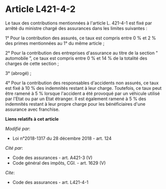 # Article L421-4-2

Le taux des contributions mentionnées à l'article L. 421-4-1 est fixé par arrêté du ministre chargé des assurances dans les
limites suivantes :

1° Pour la contribution des assurés, ce taux est compris entre 0 % et 2 % des primes mentionnées au 1° du même article ;

2° Pour la contribution des entreprises d'assurance au titre de la section " automobile ”, ce taux est compris entre 0 % et
14 % de la totalité des charges de cette section ;

3° (abrogé) ;

4° Pour la contribution des responsables d'accidents non assurés, ce taux est fixé à 10 % des indemnités restant à leur
charge. Toutefois, ce taux peut être ramené à 5 % lorsque l'accident a été provoqué par un véhicule utilisé par l'Etat ou par
un Etat étranger. Il est également ramené à 5 % des indemnités restant à leur propre charge pour les bénéficiaires d'une
assurance avec franchise.

**Liens relatifs à cet article**

_Modifié par_:

  - Loi n°2018-1317 du 28 décembre 2018 - art. 124

_Cité par_:

  - Code des assurances - art. A421-3 (V)
  - Code général des impôts, CGI. - art. 1629 (V)

_Cite_:

  - Code des assurances - art. L421-4-1
